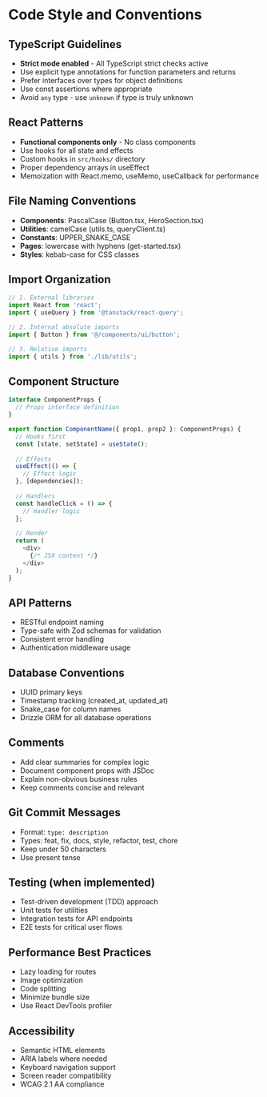 # Code Style and Conventions

## TypeScript Guidelines
- **Strict mode enabled** - All TypeScript strict checks active
- Use explicit type annotations for function parameters and returns
- Prefer interfaces over types for object definitions
- Use const assertions where appropriate
- Avoid `any` type - use `unknown` if type is truly unknown

## React Patterns
- **Functional components only** - No class components
- Use hooks for all state and effects
- Custom hooks in `src/hooks/` directory
- Proper dependency arrays in useEffect
- Memoization with React.memo, useMemo, useCallback for performance

## File Naming Conventions
- **Components**: PascalCase (Button.tsx, HeroSection.tsx)
- **Utilities**: camelCase (utils.ts, queryClient.ts)
- **Constants**: UPPER_SNAKE_CASE
- **Pages**: lowercase with hyphens (get-started.tsx)
- **Styles**: kebab-case for CSS classes

## Import Organization
```typescript
// 1. External libraries
import React from 'react';
import { useQuery } from '@tanstack/react-query';

// 2. Internal absolute imports
import { Button } from '@/components/ui/button';

// 3. Relative imports
import { utils } from './lib/utils';
```

## Component Structure
```typescript
interface ComponentProps {
  // Props interface definition
}

export function ComponentName({ prop1, prop2 }: ComponentProps) {
  // Hooks first
  const [state, setState] = useState();
  
  // Effects
  useEffect(() => {
    // Effect logic
  }, [dependencies]);
  
  // Handlers
  const handleClick = () => {
    // Handler logic
  };
  
  // Render
  return (
    <div>
      {/* JSX content */}
    </div>
  );
}
```

## API Patterns
- RESTful endpoint naming
- Type-safe with Zod schemas for validation
- Consistent error handling
- Authentication middleware usage

## Database Conventions
- UUID primary keys
- Timestamp tracking (created_at, updated_at)
- Snake_case for column names
- Drizzle ORM for all database operations

## Comments
- Add clear summaries for complex logic
- Document component props with JSDoc
- Explain non-obvious business rules
- Keep comments concise and relevant

## Git Commit Messages
- Format: `type: description`
- Types: feat, fix, docs, style, refactor, test, chore
- Keep under 50 characters
- Use present tense

## Testing (when implemented)
- Test-driven development (TDD) approach
- Unit tests for utilities
- Integration tests for API endpoints
- E2E tests for critical user flows

## Performance Best Practices
- Lazy loading for routes
- Image optimization
- Code splitting
- Minimize bundle size
- Use React DevTools profiler

## Accessibility
- Semantic HTML elements
- ARIA labels where needed
- Keyboard navigation support
- Screen reader compatibility
- WCAG 2.1 AA compliance